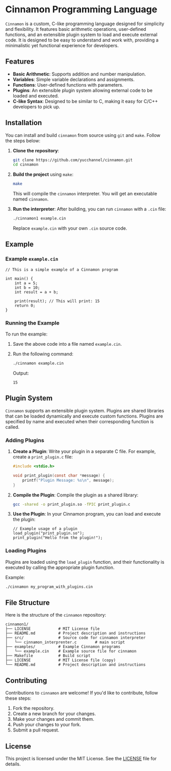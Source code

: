 # Cinnamon Programming Language

`Cinnamon` is a custom, C-like programming language designed for simplicity and flexibility. It features basic arithmetic operations, user-defined functions, and an extensible plugin system to load and execute external code. It is designed to be easy to understand and work with, providing a minimalistic yet functional experience for developers.

## Features

- **Basic Arithmetic**: Supports addition and number manipulation.
- **Variables**: Simple variable declarations and assignments.
- **Functions**: User-defined functions with parameters.
- **Plugins**: An extensible plugin system allowing external code to be loaded and executed.
- **C-like Syntax**: Designed to be similar to C, making it easy for C/C++ developers to pick up.

## Installation

You can install and build `cinnamon` from source using `git` and `make`. Follow the steps below:

1. **Clone the repository**:
   ```bash
   git clone https://github.com/yucchannel/cinnamon.git
   cd cinnamon
   ```

2. **Build the project** using `make`:
   ```bash
   make
   ```

   This will compile the `cinnamon` interpreter. You will get an executable named `cinnamon`.

3. **Run the interpreter**:
   After building, you can run `cinnamon` with a `.cin` file:
   ```bash
   ./cinnamon1 example.cin
   ```

   Replace `example.cin` with your own `.cin` source code.

## Example

### Example `example.cin`

```cinnamon
// This is a simple example of a Cinnamon program

int main() {
    int a = 5;
    int b = 10;
    int result = a + b;
    
    print(result); // This will print: 15
    return 0;
}
```

### Running the Example

To run the example:

1. Save the above code into a file named `example.cin`.
2. Run the following command:
   ```bash
   ./cinnamon example.cin
   ```

   Output:
   ```
   15
   ```

## Plugin System

`Cinnamon` supports an extensible plugin system. Plugins are shared libraries that can be loaded dynamically and execute custom functions. Plugins are specified by name and executed when their corresponding function is called.

### Adding Plugins

1. **Create a Plugin**: Write your plugin in a separate C file. For example, create a `print_plugin.c` file:
   
   ```c
   #include <stdio.h>

   void print_plugin(const char *message) {
       printf("Plugin Message: %s\n", message);
   }
   ```

2. **Compile the Plugin**: Compile the plugin as a shared library:
   ```bash
   gcc -shared -o print_plugin.so -fPIC print_plugin.c
   ```

3. **Use the Plugin**: In your Cinnamon program, you can load and execute the plugin:

   ```cinnamon
   // Example usage of a plugin
   load_plugin("print_plugin.so");
   print_plugin("Hello from the plugin!");
   ```

### Loading Plugins

Plugins are loaded using the `load_plugin` function, and their functionality is executed by calling the appropriate plugin function.

Example:
```bash
./cinnamon my_program_with_plugins.cin
```

## File Structure

Here is the structure of the `cinnamon` repository:

```
cinnamon1/
├── LICENSE            # MIT License file
├── README.md          # Project description and instructions
├── src/               # Source code for cinnamon interpreter
│   └── cinnamon_interprenter.c        # main script
├── examples/          # Example Cinnamon programs
│   └── example.cin    # Example source file for cinnamon
├── Makefile           # Build script
├── LICENSE            # MIT License file (copy)
└── README.md          # Project description and instructions
```

## Contributing

Contributions to `cinnamon` are welcome! If you'd like to contribute, follow these steps:

1. Fork the repository.
2. Create a new branch for your changes.
3. Make your changes and commit them.
4. Push your changes to your fork.
5. Submit a pull request.

## License

This project is licensed under the MIT License. See the [LICENSE](LICENSE) file for details.
```
